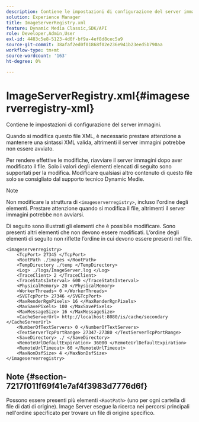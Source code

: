 ```yaml
---
description: Contiene le impostazioni di configurazione del server immagini.
solution: Experience Manager
title: ImageServerRegistry.xml
feature: Dynamic Media Classic,SDK/API
role: Developer,Admin,User
exl-id: 4483c5e8-5123-4d0f-bf9a-4ef8d8cec5a9
source-git-commit: 38afaf2ed0f01868f02e236e941b23eed5b790aa
workflow-type: tm+mt
source-wordcount: '163'
ht-degree: 0%

---
```


# ImageServerRegistry.xml{#imageserverregistry-xml}

Contiene le impostazioni di configurazione del server immagini.

Quando si modifica questo file XML, è necessario prestare attenzione a mantenere una sintassi XML valida, altrimenti il server immagini potrebbe non essere avviato.

Per rendere effettive le modifiche, riavviare il server immagini dopo aver modificato il file. Solo i valori degli elementi elencati di seguito sono supportati per la modifica. Modificare qualsiasi altro contenuto di questo file solo se consigliato dal supporto tecnico Dynamic Medie.

>[!NOTE]
>
>Non modificare la struttura di `<imageserverregistry>`, incluso l&#39;ordine degli elementi. Prestare attenzione quando si modifica il file, altrimenti il server immagini potrebbe non avviarsi.

Di seguito sono illustrati gli elementi che è possibile modificare. Sono presenti altri elementi che non devono essere modificati. L’ordine degli elementi di seguito non riflette l’ordine in cui devono essere presenti nel file.

```
<imageserverregistry>
    <TcpPort> 27345 </TcpPort>    
    <RootPath ./images </RootPath>
    <TempDirectory ./temp </TempDirectory>
    <Log> ./logs/ImageServer.log </Log>
    <TraceClient> 2 </TraceClient>
    <TraceStatsInterval> 600 </TraceStatsInterval>
    <PhysicalMemory> 20 </PhysicalMemory>
    <WorkerThreads> 0 </WorkerThreads>
    <SVGTcpPort> 27346 </SVGTcpPort>
    <MaxRenderRgnPixels> 16 </MaxRenderRgnPixels>
    <MaxSavePixels> 100 </MaxSavePixels>
    <MaxMessageSize> 16 </MaxMessageSize>
    <CacheServerUrl> http://localhost:8080/is/cache/secondary </CacheServerUrl>
    <NumberOfTextServers> 0 </NumberOfTextServers>
    <TextServerTcpPortRange> 27347-27380 </TextServerTcpPortRange>
    <SaveDirectory> ./ </SaveDirectory>
    <RemoteUrlDefaultExpiration> 36000 </RemoteUrlDefaultExpiration>
    <RemoteUrlTimeout> 60 </RemoteUrlTimeout>
    <MaxNonDsfSize> 4 </MaxNonDsfSize>
</imageserverregistry>
```

## Note {#section-7217f011f69f41e7af4f3983d7776d6f}

Possono essere presenti più elementi `<RootPath>` (uno per ogni cartella di file di dati di origine). Image Server esegue la ricerca nei percorsi principali nell&#39;ordine specificato per trovare un file di origine specifico.

